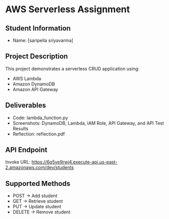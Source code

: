 # AWS Serverless Assignment

## Student Information
- Name: [saripella sriyavarma]


## Project Description
This project demonstrates a serverless CRUD application using:
- AWS Lambda
- Amazon DynamoDB
- Amazon API Gateway

## Deliverables
- Code: lambda_function.py
- Screenshots: DynamoDB, Lambda, IAM Role, API Gateway, and API Test Results
- Reflection: reflection.pdf

## API Endpoint
Invoke URL: https://6q5ve9rwj4.execute-api.us-east-2.amazonaws.com/dev/students

## Supported Methods
- POST → Add student
- GET → Retrieve student
- PUT → Update student
- DELETE → Remove student
